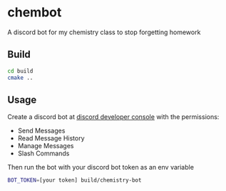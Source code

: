 # chembot
A discord bot for my chemistry class to stop forgetting homework

## Build
```bash
cd build
cmake ..
```
## Usage
Create a discord bot at [discord developer console](https://discord.com/developers/applications) with the permissions:
-   Send Messages
-   Read Message History
-   Manage Messages
-   Slash Commands

Then run the bot with your discord bot token as an env variable
```bash
BOT_TOKEN=[your token] build/chemistry-bot
```

